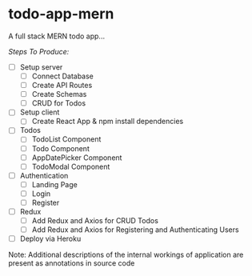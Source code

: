 # todo-app-mern
A full stack MERN todo app...

*Steps To Produce:*
- [ ]  Setup server
    - [ ]  Connect Database
    - [ ]  Create API Routes
    - [ ]  Create Schemas
    - [ ]  CRUD for Todos
- [ ]  Setup client
    - [ ]  Create React App & npm install dependencies
- [ ]  Todos
    - [ ]  TodoList Component
    - [ ]  Todo Component
    - [ ]  AppDatePicker Component
    - [ ]  TodoModal Component
- [ ]  Authentication
    - [ ]  Landing Page
    - [ ]  Login
    - [ ]  Register
- [ ]  Redux
    - [ ]  Add Redux and Axios for CRUD Todos
    - [ ]  Add Redux and Axios for Registering and Authenticating Users
- [ ]  Deploy via Heroku

Note: Additional descriptions of the internal workings of application are present as annotations in source code

